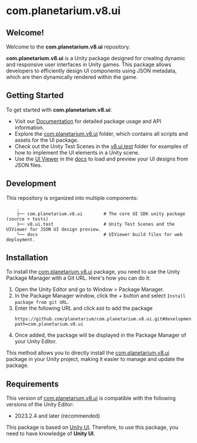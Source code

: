 # com.planetarium.v8.ui

## Welcome!
Welcome to the **com.planetarium.v8.ui** repository.

**com.planetarium.v8.ui** is a Unity package designed for creating dynamic and responsive user interfaces in Unity games. This package allows developers to efficiently design UI components using JSON metadata, which are then dynamically rendered within the game.

## Getting Started
To get started with **com.planetarium.v8.ui**:

- Visit our [Documentation](https://github.com/planetarium/com.planetarium.v8.ui) for detailed package usage and API information.
- Explore the [com.planetarium.v8.ui](https://github.com/planetarium/com.planetarium.v8.ui/tree/development/com.planetarium.v8.ui) folder, which contains all scripts and assets for the UI package.
- Check out the Unity Test Scenes in the [v8.ui.test](https://github.com/planetarium/com.planetarium.v8.ui/tree/development/v8.ui.test) folder for examples of how to implement the UI elements in a Unity scene.
- Use the [UI Viewer](https://fictional-dollop-evegrqy.pages.github.io/) in the [docs](https://github.com/planetarium/com.planetarium.v8.ui/tree/development/docs) to load and preview your UI designs from JSON files.

## Development
This repository is organized into multiple components:
```
    .
    ├── com.planetarium.v8.ui        # The core UI SDK unity package (source + tests)
    ├── v8.ui.test                   # Unity Test Scenes and the UIViewer for JSON UI design preview.
    └── docs                         # UIViewer build files for web deployment.
```

## Installation
To install the [com.planetarium.v8.ui](https://github.com/planetarium/com.planetarium.v8.ui) package, you need to use the Unity Package Manager with a Git URL. Here's how you can do it:

1. Open the Unity Editor and go to Window > Package Manager.
2. In the Package Manager window, click the + button and select `Install package from git URL`.
3. Enter the following URL and click `Add` to add the package
    ```
    https://github.com/planetarium/com.planetarium.v8.ui.git#development?path=com.planetarium.v8.ui
    ```
4. Once added, the package will be displayed in the Package Manager of your Unity Editor.

This method allows you to directly install the [com.planetarium.v8.ui](https://github.com/planetarium/com.planetarium.v8.ui) package in your Unity project, making it easier to manage and update the package.

## Requirements
This version of [com.planetarium.v8.ui](https://github.com/planetarium/com.planetarium.v8.ui) is compatible with the following versions of the Unity Editor:
- 2023.2.4 and later (recommended)

This package is based on [Unity UI](https://docs.unity3d.com/kr/2023.2/Manual/com.unity.ugui.html). Therefore, to use this package, you need to have knowledge of **Unity UI**.

